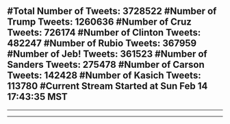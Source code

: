 #Total Number of Tweets: 3728522 
#Number of Trump Tweets: 1260636
#Number of Cruz Tweets: 726174
#Number of Clinton Tweets: 482247
#Number of Rubio Tweets: 367959
#Number of Jeb! Tweets: 361523
#Number of Sanders Tweets: 275478
#Number of Carson Tweets: 142428
#Number of Kasich Tweets: 113780
#Current Stream Started at Sun Feb 14 17:43:35 MST
---
---
---
